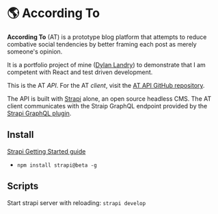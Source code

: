 # 🌎 According To
**According To** (AT) is a prototype blog platform that attempts to reduce combative social tendencies by better framing each post as merely someone's opinion.

It is a portfolio project of mine ([Dylan Landry](https://www.dylanlandry.com)) to demonstrate that I am competent with React and test driven development. 

This is the AT _API_. For the AT _client_, visit the [AT API GitHub repository](https://github.com/dyllandry/according-to-client).

The API is built with [Strapi](https://strapi.io/) alone, an open source headless CMS. The AT client communicates with the Straip GraphQL endpoint provided by the [Strapi GraphQL plugin](https://strapi.io/marketplace/graphql).

## Install
[Strapi Getting Started guide](https://strapi.io/documentation/3.0.0-beta.x/getting-started/quick-start.html#_1-install-strapi-globally)
- `npm install strapi@beta -g`

## Scripts
Start strapi server with reloading: `strapi develop`
